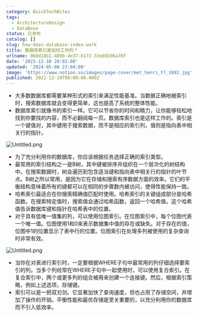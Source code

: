 ```yaml
---
category: QuickTechBites
tags:
  - ArchitectureDesign
  - DataBase
status: 已发布
catalog: []
slug: how-does-database-index-work
title: 数据库索引是如何工作的？
urlname: 068d18b1-489b-4e37-b172-33e892d6a70f
date: '2023-12-10 20:02:00'
updated: '2024-05-08 23:04:00'
image: 'https://www.notion.so/images/page-cover/met_henri_tl_1892.jpg'
published: 2022-12-10T08:00:00.000Z
---
```

- 大多数数据库都需要某种形式的索引来满足性能基准。当数据正确地被索引时，搜索数据库就会变得更简单，这也提高了系统的整体性能。
- 数据库索引就像书的索引一样。它可以节省你的时间和精力，让你能够轻松地找到你要找的内容，而不必翻阅每一页。数据库索引也是这样工作的。索引是一个键值对，其中键用于搜索数据，而不是相应的索引列，值则是指向表中相关行的指针。

![Untitled.png](https://prod-files-secure.s3.us-west-2.amazonaws.com/5d24fe63-e567-4804-86f9-9fdc62e13082/3e87f042-644d-48ab-9a58-227f3d930d71/Untitled.png?X-Amz-Algorithm=AWS4-HMAC-SHA256&X-Amz-Content-Sha256=UNSIGNED-PAYLOAD&X-Amz-Credential=ASIAZI2LB4663NLLZHGJ%2F20250302%2Fus-west-2%2Fs3%2Faws4_request&X-Amz-Date=20250302T053757Z&X-Amz-Expires=3600&X-Amz-Security-Token=IQoJb3JpZ2luX2VjEH4aCXVzLXdlc3QtMiJIMEYCIQDbuudHcJCUvCPBPVDgo3sIN2AgUOcaCxlAjZWferhM7gIhAOZV2qUpnOXR%2BGFJc7VymVlQcMo4c8IshMzgOgKWomSKKogECLb%2F%2F%2F%2F%2F%2F%2F%2F%2F%2FwEQABoMNjM3NDIzMTgzODA1IgxHlBKVDXVJ73VUBXwq3APyxHh3%2FybWv3zmnUBPTGepJGnkhG%2BDpe1ZkBN1k3E1TAFO4Tzxu4hhsuu16OTLPdJQXzrJZE5SOkuzk%2FAQFDFnpmH6URIeuXfwBAt4zmtqInddiRqJF9i71Jipa7pO760UDbFdG4%2FQMQIzw%2Fz9%2F8bFflNpBiGakVJVVawbEAMOBmOOazoT2BDDrx%2FKLCPDyQMatBsAG%2FOG6RkbC5tnEIChNMV4Ta7JiN%2FNDWDCbo9nabA%2Bxu561Du6Wtmg4R6Z03fRxZ61btlHdOMgMOsQnJ4wAtYJfkXAGob5Zm%2FhC1d5OqJ2m5fwb7%2FnZHbrtPp0Ps3ps4VpMPi2JJV5CqSnzO%2Bn3uXZgDwbwk00VDTjaNjX3CwH4%2BvOjy9STfDb%2BFREGjJK4J6y3x0kg2oROE6HrWvnLvMxTFHPxxy67I3qD1PemzMxkmVzVMsfR%2B%2BnVpEF74RSXDA9Dmoyudl55UchuAdsB36cuCgs0OtuMrGMY1FPHTcLrYjzhJQrJeEWIVdnG0MiLVuhx3OtUsPO3zJs2hCR63c6q%2FccHXBe3zL%2FU8Z%2BQz0yVjSI9dR6oeiEvUgZJ%2BF2CeJPp98ljI07jLTwrUqqr5vEe4veBIMkbBeCL0DW7u13LRhoM2dsE4gJujCL1o%2B%2BBjqkAZXuGSv8Hej4vmrvFr50XcjfjfCjJq8Zi0BQHSlWZh%2FlXShPB5gFUcXySrmFSpj%2Fd7RDvF728CYSn0cIpFCYrAMfi9rR47Z5EUQc2UUdlbSxE5PsuUlHxKUbD60WqQqXfpY4Yrgr3XD12qXea44B1%2BT5%2BQAPODJpzRbPTXnX1AoqbzIXKWrCWbQrefdNodjpwt5VDhfLWjY4uvtn65sJduFUGQBV&X-Amz-Signature=d06afcef6ed5a104bfb12e4ed1cac8189bec21cd4777e85173d4ffc84e6390d8&X-Amz-SignedHeaders=host&x-id=GetObject)

- 为了充分利用你的数据库，你应该根据任务选择正确的索引类型。
- 最常用的索引结构之一是B树，其中键被排序并组织在一个层次化的树结构中。在搜索数据时，树会遍历到包含适当键和指向表中相关行的指针的叶节点。B树之所以常用，是因为它在存储和搜索有序数据方面的效率。它们的平衡结构意味着所有的键都可以在相同的步骤数内被访问，使得性能保持一致。
- 哈希索引最适合在你搜索精确值匹配时使用。哈希索引的关键组成部分是哈希函数。在搜索特定值时，搜索值会通过哈希函数，返回一个哈希值。这个哈希值告诉数据库键和指针在哈希表中的位置。
- 对于具有低唯一值集的列，可以使用位图索引。在位图索引中，每个位图代表一个唯一值。位图使用1和0来表示数据集中值的存在或缺失。对于存在的值，位图中1的位置显示了表中行的位置。位图索引在处理多列被使用的复杂查询时非常有效。

![Untitled.png](https://prod-files-secure.s3.us-west-2.amazonaws.com/5d24fe63-e567-4804-86f9-9fdc62e13082/25e88b4a-737d-484e-85cc-b7fe2444aa3c/Untitled.png?X-Amz-Algorithm=AWS4-HMAC-SHA256&X-Amz-Content-Sha256=UNSIGNED-PAYLOAD&X-Amz-Credential=ASIAZI2LB4663NLLZHGJ%2F20250302%2Fus-west-2%2Fs3%2Faws4_request&X-Amz-Date=20250302T053757Z&X-Amz-Expires=3600&X-Amz-Security-Token=IQoJb3JpZ2luX2VjEH4aCXVzLXdlc3QtMiJIMEYCIQDbuudHcJCUvCPBPVDgo3sIN2AgUOcaCxlAjZWferhM7gIhAOZV2qUpnOXR%2BGFJc7VymVlQcMo4c8IshMzgOgKWomSKKogECLb%2F%2F%2F%2F%2F%2F%2F%2F%2F%2FwEQABoMNjM3NDIzMTgzODA1IgxHlBKVDXVJ73VUBXwq3APyxHh3%2FybWv3zmnUBPTGepJGnkhG%2BDpe1ZkBN1k3E1TAFO4Tzxu4hhsuu16OTLPdJQXzrJZE5SOkuzk%2FAQFDFnpmH6URIeuXfwBAt4zmtqInddiRqJF9i71Jipa7pO760UDbFdG4%2FQMQIzw%2Fz9%2F8bFflNpBiGakVJVVawbEAMOBmOOazoT2BDDrx%2FKLCPDyQMatBsAG%2FOG6RkbC5tnEIChNMV4Ta7JiN%2FNDWDCbo9nabA%2Bxu561Du6Wtmg4R6Z03fRxZ61btlHdOMgMOsQnJ4wAtYJfkXAGob5Zm%2FhC1d5OqJ2m5fwb7%2FnZHbrtPp0Ps3ps4VpMPi2JJV5CqSnzO%2Bn3uXZgDwbwk00VDTjaNjX3CwH4%2BvOjy9STfDb%2BFREGjJK4J6y3x0kg2oROE6HrWvnLvMxTFHPxxy67I3qD1PemzMxkmVzVMsfR%2B%2BnVpEF74RSXDA9Dmoyudl55UchuAdsB36cuCgs0OtuMrGMY1FPHTcLrYjzhJQrJeEWIVdnG0MiLVuhx3OtUsPO3zJs2hCR63c6q%2FccHXBe3zL%2FU8Z%2BQz0yVjSI9dR6oeiEvUgZJ%2BF2CeJPp98ljI07jLTwrUqqr5vEe4veBIMkbBeCL0DW7u13LRhoM2dsE4gJujCL1o%2B%2BBjqkAZXuGSv8Hej4vmrvFr50XcjfjfCjJq8Zi0BQHSlWZh%2FlXShPB5gFUcXySrmFSpj%2Fd7RDvF728CYSn0cIpFCYrAMfi9rR47Z5EUQc2UUdlbSxE5PsuUlHxKUbD60WqQqXfpY4Yrgr3XD12qXea44B1%2BT5%2BQAPODJpzRbPTXnX1AoqbzIXKWrCWbQrefdNodjpwt5VDhfLWjY4uvtn65sJduFUGQBV&X-Amz-Signature=d825703347da4ac4b82214c5840225358158441247cb43f918b2ead2b22c8113&X-Amz-SignedHeaders=host&x-id=GetObject)

- 当你在对表进行索引时，一定要根据WHERE子句中最常用的列仔细选择要索引的列。当多个列经常在WHERE子句中一起使用时，可以使用复合索引。在复合索引中，两个或更多列的组合被用来创建一个连接键。然后，根据索引策略，例如上述选项，存储键。
- 索引可以是一把双刃剑。它显著加快了查询速度，但也占用了存储空间，并增加了操作的开销。平衡性能和最优存储是至关重要的，以充分利用你的数据库而不引入低效率。

